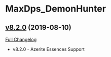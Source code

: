 # MaxDps_DemonHunter

## [v8.2.0](https://github.com/kaminaris/MaxDps-DemonHunter/tree/v8.2.0) (2019-08-10)
[Full Changelog](https://github.com/kaminaris/MaxDps-DemonHunter/compare/v8.1.5.3...v8.2.0)

- v8.2.0 - Azerite Essences Support  
